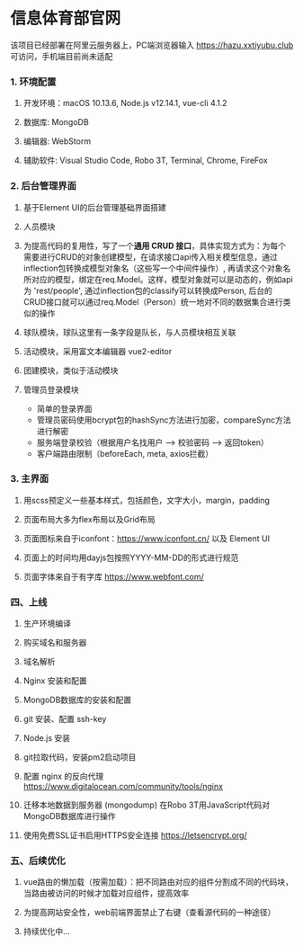 # 信息体育部官网

该项目已经部署在阿里云服务器上，PC端浏览器输入 https://hazu.xxtiyubu.club 可访问，手机端目前尚未适配

### 1. 环境配置

1. 开发环境：macOS 10.13.6, Node.js v12.14.1, vue-cli 4.1.2

1. 数据库: MongoDB

1. 编辑器: WebStorm

1. 辅助软件: Visual Studio Code, Robo 3T, Terminal, Chrome, FireFox

### 2. 后台管理界面

1. 基于Element UI的后台管理基础界面搭建

1. 人员模块

1. 为提高代码的复用性，写了一个**通用 CRUD 接口**，具体实现方式为：为每个需要进行CRUD的对象创建模型，在请求接口api传入相关模型信息，通过inflection包转换成模型对象名（这些写一个中间件操作）, 再请求这个对象名所对应的模型，绑定在req.Model。这样，模型对象就可以是动态的，例如api为 'rest/people', 通过inflection包的classify可以转换成Person, 后台的CRUD接口就可以通过req.Model（Person）统一地对不同的数据集合进行类似的操作

1. 球队模块，球队这里有一条字段是队长，与人员模块相互关联

1. 活动模块，采用富文本编辑器 vue2-editor

1. 团建模块，类似于活动模块

1. 管理员登录模块

    - 简单的登录界面
    - 管理员密码使用bcrypt包的hashSync方法进行加密，compareSync方法进行解密
    - 服务端登录校验（根据用户名找用户 --> 校验密码 --> 返回token）
    - 客户端路由限制（beforeEach, meta, axios拦截）
  
### 3. 主界面

1. 用scss预定义一些基本样式，包括颜色，文字大小，margin，padding

1. 页面布局大多为flex布局以及Grid布局

1. 页面图标来自于iconfont：https://www.iconfont.cn/ 以及 Element UI

1. 页面上的时间均用dayjs包按照YYYY-MM-DD的形式进行规范

1. 页面字体来自于有字库 https://www.webfont.com/

### 四、上线

1. 生产环境编译

1. 购买域名和服务器

1. 域名解析

1. Nginx 安装和配置

1. MongoDB数据库的安装和配置

1. git 安装、配置 ssh-key

1. Node.js 安装

1. git拉取代码，安装pm2启动项目

1. 配置 nginx 的反向代理 https://www.digitalocean.com/community/tools/nginx

1. 迁移本地数据到服务器 (mongodump) 在Robo 3T用JavaScript代码对MongoDB数据库进行操作

1. 使用免费SSL证书启用HTTPS安全连接 https://letsencrypt.org/

### 五、后续优化

1. vue路由的懒加载（按需加载）：把不同路由对应的组件分割成不同的代码块，当路由被访问的时候才加载对应组件，提高效率

1. 为提高网站安全性，web前端界面禁止了右键（查看源代码的一种途径）

1. 持续优化中...